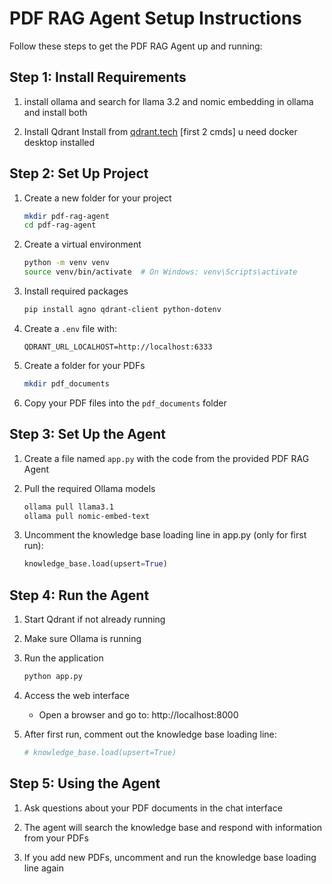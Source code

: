 # PDF RAG Agent Setup Instructions

Follow these steps to get the PDF RAG Agent up and running:

## Step 1: Install Requirements
1. install ollama and search for llama 3.2 and nomic embedding in ollama and install both 
  
2. Install Qdrant
   Install from [qdrant.tech](https://qdrant.tech/documentation/quickstart/) [first 2 cmds]
   u need docker desktop installed

## Step 2: Set Up Project

1. Create a new folder for your project
   ```bash
   mkdir pdf-rag-agent
   cd pdf-rag-agent
   ```

2. Create a virtual environment
   ```bash
   python -m venv venv
   source venv/bin/activate  # On Windows: venv\Scripts\activate
   ```

3. Install required packages
   ```bash
   pip install agno qdrant-client python-dotenv
   ```

4. Create a `.env` file with:
   ```
   QDRANT_URL_LOCALHOST=http://localhost:6333
   ```

5. Create a folder for your PDFs
   ```bash
   mkdir pdf_documents
   ```

6. Copy your PDF files into the `pdf_documents` folder

## Step 3: Set Up the Agent

1. Create a file named `app.py` with the code from the provided PDF RAG Agent

2. Pull the required Ollama models
   ```bash
   ollama pull llama3.1
   ollama pull nomic-embed-text
   ```

3. Uncomment the knowledge base loading line in app.py (only for first run):
   ```python
   knowledge_base.load(upsert=True)
   ```

## Step 4: Run the Agent

1. Start Qdrant if not already running

2. Make sure Ollama is running

3. Run the application
   ```bash
   python app.py
   ```

4. Access the web interface
   - Open a browser and go to: http://localhost:8000

5. After first run, comment out the knowledge base loading line:
   ```python
   # knowledge_base.load(upsert=True)
   ```

## Step 5: Using the Agent

1. Ask questions about your PDF documents in the chat interface

2. The agent will search the knowledge base and respond with information from your PDFs

3. If you add new PDFs, uncomment and run the knowledge base loading line again
